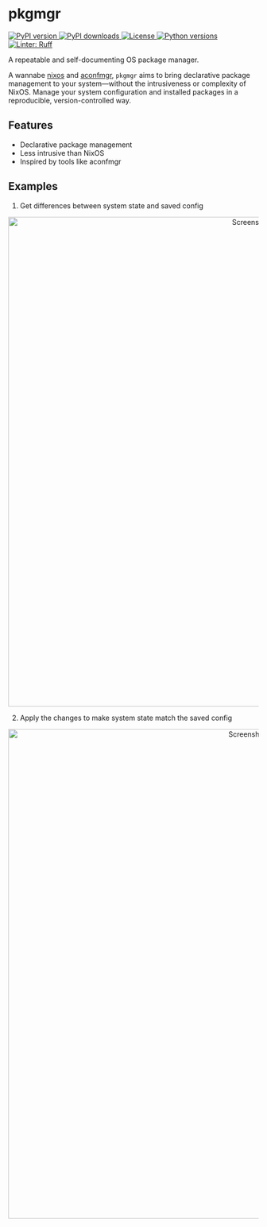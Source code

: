 # pkgmgr

<a href="https://pypi.org/project/pkgmgr/">
<img src="https://img.shields.io/pypi/v/pkgmgr.svg?label=PyPI&color=blue" alt="PyPI version">
</a>
<a href="https://pypi.org/project/pkgmgr/">
<img src="https://img.shields.io/pypi/dm/pkgmgr.svg?label=Downloads&color=blue" alt="PyPI downloads">
</a>
<a href="https://github.com/soraxas/pkgmgr/blob/main/LICENSE">
<img src="https://img.shields.io/github/license/soraxas/pkgmgr.svg" alt="License">
</a>
<a href="https://www.python.org/downloads/">
<img src="https://img.shields.io/pypi/pyversions/pkgmgr.svg?logo=python&logoColor=white" alt="Python versions">
</a>
<a href="https://github.com/astral-sh/ruff">
<img src="https://img.shields.io/badge/linter-ruff-0f172a?logo=ruff&logoColor=white" alt="Linter: Ruff">
</a>

A repeatable and self-documenting OS package manager.

A wannabe [nixos](https://nixos.org/) and [aconfmgr](https://github.com/CyberShadow/aconfmgr), `pkgmgr` aims to bring declarative package management to your system—without the intrusiveness or complexity of NixOS. Manage your system configuration and installed packages in a reproducible, version-controlled way.

## Features

- Declarative package management
- Less intrusive than NixOS
- Inspired by tools like aconfmgr

## Examples

1. Get differences between system state and saved config

  <div align="center">
    <img width="986" alt="Screenshot diff" src="https://github.com/user-attachments/assets/38e55646-32b6-4fb2-8bc6-07e6ae3e15c4" />
  </div>


2. Apply the changes to make system state match the saved config

  <div align="center">
    <img width="986" alt="Screenshot apply" src="https://github.com/user-attachments/assets/f82f58f9-f470-4452-9b98-805f77330185" />
  </div>
